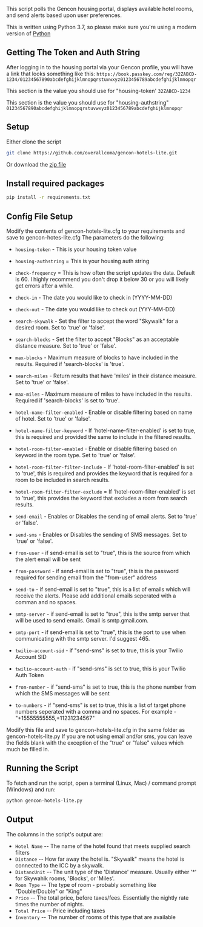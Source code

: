 This script polls the Gencon housing portal, displays available hotel rooms, and send alerts based upon user preferences.

This is written using Python 3.7, so please make sure you're using a modern version of [Python](https://www.python.org/)

## Getting The Token and Auth String
After logging in to the housing portal via your Gencon profile, you will have a link that looks something like this:
```https://book.passkey.com/reg/32ZABCD-1234/01234567890abcdefghijklmnopqrstuvwxyz0123456789abcdefghijklmnopqr```

This section is the value you should use for "housing-token'
```32ZABCD-1234```

This section is the value you should use for "housing-authstring"
```01234567890abcdefghijklmnopqrstuvwxyz0123456789abcdefghijklmnopqr```

## Setup
Either clone the script
```bash
git clone https://github.com/overallcoma/gencon-hotels-lite.git
```
Or download the [zip file](https://github.com/overallcoma/gencon-hotels-lite/archive/master.zip)

## Install required packages
```bash
pip install -r requirements.txt
```

## Config File Setup
Modify the contents of gencon-hotels-lite.cfg to your requirements and save to gencon-hotes-lite.cfg
The parameters do the following:


* `housing-token` - This is your housing token value
* `housing-authstring` = This is your housing auth string
* `check-frequency` = This is how often the script updates the data.  Default is 60.  I highly recommend you don't drop it below 30 or you will likely get errors after a while.

* `check-in` - The date you would like to check in (YYYY-MM-DD)
* `check-out` - The date you would like to check out (YYY-MM-DD)
* `search-skywalk` - Set the filter to accept the word "Skywalk" for a desired room.  Set to 'true' or 'false'.
* `search-blocks` - Set the filter to accept "Blocks" as an acceptable distance measure.  Set to 'true' or 'false'.
* `max-blocks` - Maximum measure of blocks to have included in the results.  Required if 'search-blocks' is 'true'.
* `search-miles` - Return results that have 'miles' in their distance measure.  Set to 'true' or 'false'. 
* `max-miles` - Maximum measure of miles to have included in the results.  Required if 'search-blocks' is set to 'true'.
* `hotel-name-filter-enabled` - Enable or disable filtering based on name of hotel.  Set to 'true' or 'false'.
* `hotel-name-filter-keyword` - If 'hotel-name-filter-enabled' is set to true, this is required and provided the same to include in the filtered results.
* `hotel-room-filter-enabled` - Enable or disable filtering based on keyword in the room type.  Set to 'true' or 'false'.
* `hotel-room-filter-filter-include` - If 'hotel-room-filter-enabled' is set to 'true', this is required and provides the keyword that is required for a room to be included in search results.
* `hotel-room-filter-filter-exclude` = If 'hotel-room-filter-enabled' is set to 'true', this provides the keyword that excludes a room from search results.

* `send-email` - Enables or Disables the sending of email alerts.  Set to 'true' or 'false'.
* `send-sms` - Enables or Disables the sending of SMS messages.  Set to 'true' or 'false'.

* `from-user` - if send-email is set to "true", this is the source from which the alert email will be sent
* `from-password` - if send-email is set to "true", this is the password required for sending email from the "from-user" address
* `send-to` - if send-email is set to "true", this is a list of emails which will receive the alerts.  Please add additional emails seperated with a comman and no spaces.
* `smtp-server` - if send-email is set to "true", this is the smtp server that will be used to send emails.  Gmail is smtp.gmail.com.
* `smtp-port` - if send-email is set to "true", this is the port to use when communicating with the smtp server.  I'd suggest 465.

* `twilio-account-sid` - if "send-sms" is set to true, this is your Twilio Account SID
* `twilio-account-auth` - if "send-sms" is set to true, this is your Twilio Auth Token
* `from-number` - if "send-sms" is set to true, this is the phone number from which the SMS messages will be sent
* `to-numbers` - if "send-sms" is set to true, this is a list of target phone numbers seperated with a comma and no spaces.
For example - "+15555555555,+11231234567"

Modify this file and save to gencon-hotels-lite.cfg in the same folder as gencon-hotels-lite.py
If you are not using email and/or sms, you can leave the fields blank with the exception of the "true" or "false" values which much be filled in.

## Running the Script

To fetch and run the script, open a terminal (Linux, Mac) / command prompt (Windows) and run:

```sh
python gencon-hotels-lite.py
```

## Output

The columns in the script's output are:

* `Hotel Name` -- The name of the hotel found that meets supplied search filters
* `Distance` -- How far away the hotel is. "Skywalk" means the hotel is connected to the ICC by a skywalk.
* `DistancUnit` -- The unit type of the 'Distance' measure.  Usually either '*' for Skywahlk rooms, 'Blocks', or 'Miles'.
* `Room Type` -- The type of room - probably something like "Double/Double" or "King"
* `Price` -- The total price, before taxes/fees. Essentially the nightly rate times the number of nights.
* `Total Price` -- Price including taxes 
* `Inventory` -- The number of rooms of this type that are available
